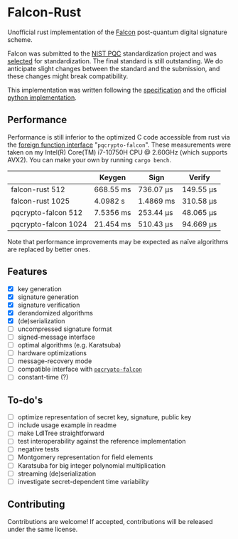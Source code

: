 # Falcon-Rust

Unofficial rust implementation of the [Falcon](https://falcon-sign.info/) post-quantum
digital signature scheme.

Falcon was submitted to the [NIST PQC](https://csrc.nist.gov/projects/post-quantum-cryptography)
standardization project and was [selected](https://csrc.nist.gov/Projects/post-quantum-cryptography/selected-algorithms-2022) for 
standardization. The final standard is still outstanding. We do anticipate slight changes
between the standard and the submission, and these changes might break compatibility.

This implementation was written following the [specification](https://falcon-sign.info/falcon.pdf)
and the official [python implementation](https://github.com/tprest/falcon.py).

## Performance

Performance is still inferior to the optimized C code accessible from rust via the [foreign function interface](https://crates.io/crates/pqcrypto-falcon) "`pqcrypto-falcon`". These measurements were taken on my Intel(R) Core(TM) i7-10750H CPU @
2.60GHz (which supports AVX2). You can make your own by running `cargo bench`.

|                      | Keygen      | Sign      | Verify    |
|----------------------|-------------|-----------|-----------|
|      falcon-rust 512 | 668.55 ms   | 736.07 µs | 149.55 µs |
|     falcon-rust 1025 |   4.0982 s  | 1.4869 ms | 310.58 µs |
|  pqcrypto-falcon 512 |   7.5356 ms | 253.44 µs | 48.065 µs |
| pqcrypto-falcon 1024 |  21.454 ms  | 510.43 µs | 94.669 µs |

Note that performance improvements may be expected as naïve algorithms are replaced by
better ones.

## Features

 - [x] key generation
 - [x] signature generation
 - [x] signature verification
 - [x] derandomized algorithms
 - [x] (de)serialization
 - [ ] uncompressed signature format
 - [ ] signed-message interface
 - [ ] optimal algorithms (e.g. Karatsuba)
 - [ ] hardware optimizations
 - [ ] message-recovery mode
 - [ ] compatible interface with [`pqcrypto-falcon`](https://crates.io/crates/pqcrypto-falcon)
 - [ ] constant-time (?)

## To-do's

 - [ ] optimize representation of secret key, signature, public key
 - [ ] include usage example in readme
 - [ ] make LdlTree straightforward
 - [ ] test interoperability against the reference implementation
 - [ ] negative tests
 - [ ] Montgomery representation for field elements
 - [ ] Karatsuba for big integer polynomial multiplication
 - [ ] streaming (de)serialization
 - [ ] investigate secret-dependent time variability

## Contributing

Contributions are welcome! If accepted, contributions will be released under the same
license.
